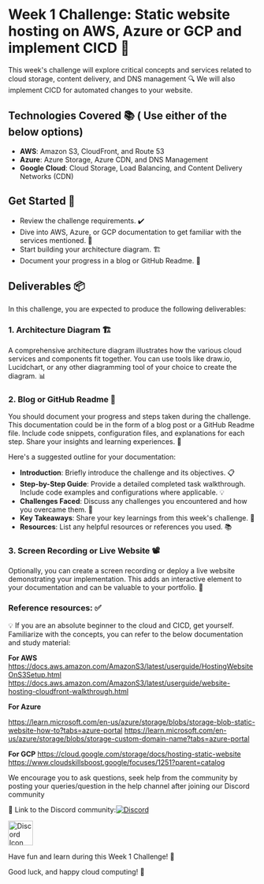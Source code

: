 # Week 1 Challenge: Static website hosting on AWS, Azure or GCP and implement CICD 🚀

This week's challenge will explore critical concepts and services related to cloud storage, content delivery, and DNS management 🔍 We will also implement CICD for automated changes to your website.

## Technologies Covered 📚 ( Use either of the below options)
- **AWS**: Amazon S3, CloudFront, and Route 53
- **Azure**: Azure Storage, Azure CDN, and DNS Management
- **Google Cloud**: Cloud Storage, Load Balancing, and Content Delivery Networks (CDN)

## Get Started 🚀
- Review the challenge requirements. ✔️
- Dive into AWS, Azure, or GCP documentation to get familiar with the services mentioned. 📖
- Start building your architecture diagram. 🏗️
- Document your progress in a blog or GitHub Readme. 📝

## Deliverables 📦

In this challenge, you are expected to produce the following deliverables:

### 1. Architecture Diagram 🏗️
A comprehensive architecture diagram illustrates how the various cloud services and components fit together. You can use tools like draw.io, Lucidchart, or any other diagramming tool of your choice to create the diagram. 📊

### 2. Blog or GitHub Readme 📄
You should document your progress and steps taken during the challenge. This documentation could be in the form of a blog post or a GitHub Readme file. Include code snippets, configuration files, and explanations for each step. Share your insights and learning experiences. 📝

Here's a suggested outline for your documentation:

- **Introduction**: Briefly introduce the challenge and its objectives. 📋
- **Step-by-Step Guide**: Provide a detailed completed task walkthrough. Include code examples and configurations where applicable. 💡
- **Challenges Faced**: Discuss any challenges you encountered and how you overcame them. 🤔
- **Key Takeaways**: Share your key learnings from this week's challenge. 🧐
- **Resources**: List any helpful resources or references you used. 📚

### 3. Screen Recording or Live Website 📽️
Optionally, you can create a screen recording or deploy a live website demonstrating your implementation. This adds an interactive element to your documentation and can be valuable to your portfolio. 🎥


### Reference resources: ✅
💡 If you are an absolute beginner to the cloud and CICD, get yourself. Familiarize with the concepts, you can refer to the below documentation and study material:

**For AWS**
https://docs.aws.amazon.com/AmazonS3/latest/userguide/HostingWebsiteOnS3Setup.html
https://docs.aws.amazon.com/AmazonS3/latest/userguide/website-hosting-cloudfront-walkthrough.html

**For Azure**

https://learn.microsoft.com/en-us/azure/storage/blobs/storage-blob-static-website-how-to?tabs=azure-portal
https://learn.microsoft.com/en-us/azure/storage/blobs/storage-custom-domain-name?tabs=azure-portal

**For GCP**
https://cloud.google.com/storage/docs/hosting-static-website
https://www.cloudskillsboost.google/focuses/1251?parent=catalog

We encourage you to ask questions, seek help from the community by posting your queries/question in the help channel after joining our Discord community

🔗 Link to the Discord community:[![Discord](https://static.vecteezy.com/system/resources/previews/018/930/718/original/discord-logo-discord-icon-transparent-free-png.png)](https://tr.ee/1gYq2dJ73E)

<a href="https://tr.ee/1gYq2dJ73E">
  <img src="https://static.vecteezy.com/system/resources/previews/018/930/718/original/discord-logo-discord-icon-transparent-free-png.png" alt="Discord Icon" width="50" height="50">
</a>


Have fun and learn during this Week 1 Challenge! 🤗

Good luck, and happy cloud computing! 🌟

